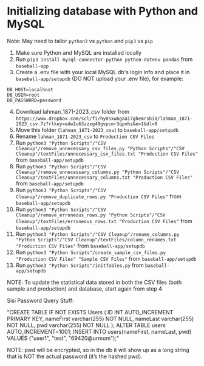 # Initializing database with Python and MySQL

Note: May need to tailor `python3` vs `python` and `pip3` vs `pip`  

1. Make sure Python and MySQL are installed locally
2. Run `pip3 install mysql-connector-python python-dotenv pandas` from `baseball-app`
3. Create a .env file with your local MySQL db's login info and place it in `baseball-app/setupdb` (DO NOT upload your .env file), for example:
```
DB_HOST=localhost
DB_USER=root
DB_PASSWORD=password
```
4. Download lahman_1871-2023_csv folder from `https://www.dropbox.com/scl/fi/hy0sxw6gaai7ghemrshi8/lahman_1871-2023_csv.7z?rlkey=edw1u63zzxg48gvpcmr3qpnhz&e=1&dl=0`
5. Move this folder (`lahman_1871-2023_csv`) to `baseball-app/setupdb`
6. Rename `lahman_1871-2023_csv` to `Production CSV Files`
7. Run `python3 "Python Scripts"/"CSV Cleanup"/remove_unnecessary_csv_files.py "Python Scripts"/"CSV Cleanup"/textFiles/unnecessary_csv_files.txt "Production CSV Files"` from `baseball-app/setupdb`
8. Run `python3 "Python Scripts"/"CSV Cleanup"/remove_unnecessary_columns.py "Python Scripts"/"CSV Cleanup"/textFiles/unnecessary_columns.txt "Production CSV Files"` from `baseball-app/setupdb`
9. Run `python3 "Python Scripts"/"CSV Cleanup"/remove_duplicate_rows.py "Production CSV Files"` from `baseball-app/setupdb`
10. Run `python3 "Python Scripts"/"CSV Cleanup"/remove_erroneous_rows.py "Python Scripts"/"CSV Cleanup"/textFiles/erroneous_rows.txt "Production CSV Files"` from `baseball-app/setupdb`
11. Run `python3 "Python Scripts"/"CSV Cleanup"/rename_columns.py "Python Scripts"/"CSV Cleanup"/textFiles/column_renames.txt "Production CSV Files"` from `baseball-app/setupdb`
12. Run `python3 "Python Scripts"/create_sample_csv_files.py "Production CSV Files" "Sample CSV Files"` from `baseball-app/setupdb`
13. Run `python3 "Python Scripts"/initTables.py` from `baseball-app/setupdb`

NOTE: To update the statistical data stored in both the CSV files (both sample and production) and database, start again from step 4

Sisi Password Query Stuff:

"CREATE TABLE IF NOT EXISTS Users (
	ID INT AUTO_INCREMENT PRIMARY KEY,
    nameFirst varchar(255) NOT NULL,
    nameLast varchar(255) NOT NULL,
    pwd varchar(255) NOT NULL
);
ALTER TABLE users AUTO_INCREMENT=1001;
INSERT INTO users(nameFirst, nameLast, pwd)
VALUES
	("user1", "test", "69420@urmom");"

NOTE: pwd will be encrypted, so in the db it will show up as a long string that is NOT the actual password (it’s the hashed pwd). 